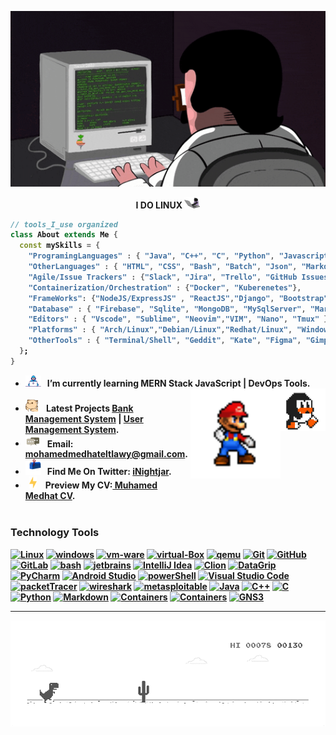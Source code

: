 <div align="center" width="50">

<img src="https://github.com/iNightjar/iNightjar/blob/master/images/coderman.gif?raw=true" href="https://github.com/iNightjar" alt="CoDiNg RocKs"  width="550"/><br> 
  
<p><strong>I DO LINUX <img alt="GIF" src="https://github.com/iNightjar/iNightjar/blob/master/images/catCoding.gif" width="25" /></p>
</div>

<div align="left" width="50">

```dart
// tools_I_use organized
class About extends Me { 
  const mySkills = {  
    "ProgramingLanguages" : { "Java", "C++", "C", "Python", "Javascript" },
    "OtherLanguages" : { "HTML", "CSS", "Bash", "Batch", "Json", "Markdown" },
    "Agile/Issue Trackers" : {"Slack", "Jira", "Trello", "GitHub Issues"},
    "Containerization/Orchestration" : {"Docker", "Kuberenetes"},
    "FrameWorks": {"NodeJS/ExpressJS" , "ReactJS","Django", "Bootstrap" },
    "Database" : { "Firebase", "Sqlite", "MongoDB", "MySqlServer", "MariaDB" },
    "Editors" : { "Vscode", "Sublime", "Neovim","VIM", "Nano", "Tmux" },
    "Platforms" : { "Arch/Linux","Debian/Linux","Redhat/Linux", "Windows" },
    "OtherTools" : { "Terminal/Shell", "Geddit", "Kate", "Figma", "Gimp" }
  };
}
```

-  <img alt="GIF" src="https://github.com/iNightjar/iNightjar/blob/master/images/Developer.gif" width="25" /> &nbsp; I’m currently learning **MERN Stack JavaScript | DevOps Tools**. <img width="15%" align="right" alt="Github Image" src="https://github.com/iNightjar/iNightjar/blob/master/images/linux_rounded.gif?raw=true" /><br>
<img width="30%" align="right" alt="Mario Image" src="https://github.com/iNightjar/iNightjar/blob/master/images/mario.gif?raw=true" /><br>
- <img src="https://github.com/iNightjar/iNightjar/blob/master/images/hyperkitty.gif?raw=true" width="20" />&nbsp;&nbsp;&nbsp; Latest Projects **[Bank Management System](https://github.com/iNightjar/Bank-Management-System)** | **[User Management System](https://github.com/iNightjar/User-Management-System)**. <br>
- <img src="https://github.com/iNightjar/iNightjar/blob/master/images/message.gif?raw=true" width="25" />&nbsp;&nbsp; Email: **mohamedmedhateltlawy@gmail.com**. <br>
- <img src="https://github.com/iNightjar/iNightjar/blob/master/images/letterbox.gif?raw=true" width="25" /> &nbsp; Find Me On Twitter: **[ iNightjar](https://twitter.com/iNightjar)**.<br>
- &nbsp;&nbsp;<img src="https://github.com/iNightjar/iNightjar/blob/master/images/lightning.gif?raw=true" width="12" />&nbsp;&nbsp;&nbsp;&nbsp;Preview My CV:**[ Muhamed Medhat CV](https://drive.google.com/file/d/1s4CyIbBK5LWQ9bvNwZNuTIKn8mysXxG7/view?usp=sharing)**.<br><br>



<!-- Skills ( Languages & Tools ) -->

### Technology Tools
[![Linux](https://img.shields.io/badge/OS-Linux-05122A?style=plastic&logo=Linux&color=informational)](https://www.linux.org/)
[![windows](https://img.shields.io/badge/OS-windows-05122A?style=plastic&logo=windows&logoColor=informational&color=informational)](https://www.microsoft.com/en-us/windows)
[![vm-ware](https://img.shields.io/badge/VM-vmware-05122A?style=plastic&logo=vmware&color=informational)](https://www.vmware.com/mena.html)
[![virtual-Box](https://img.shields.io/badge/VM-virtual%20Box-05122A?style=plastic&logo=virtualBox&color=informational)](https://www.virtualbox.org/)
[![qemu](https://img.shields.io/badge/VM-qemu-05122A?style=plastic&logo=qemu&color=informational)](https://www.qemu.org/)
[![Git](https://img.shields.io/badge/git-Git-05122A?style=plastic&logo=git&color=informational)](https://git-scm.com/)
[![GitHub](https://img.shields.io/badge/tool-GitHub-05122A?style=plastic&logo=github&&color=informational)](https://github.com/)
[![GitLab](https://img.shields.io/badge/tool-GitLab-05122A?style=plastic&logo=gitlab&&color=informational)](https://gitlab.com/)
[![bash](https://img.shields.io/badge/Shell-Bash-informational?style=flat&logo=gnu-bash&color=informational)](https://www.gnu.org/software/bash/)
[![jetbrains](https://img.shields.io/badge/jetbrains-jetbrains-05122A?style=plastic&logo=jetbrains&color=informational)](https://www.jetbrains.com/)
[![IntelliJ Idea](https://img.shields.io/badge/jetbrains-IntelliJ%20Idea-05122A?style=plastic&logo=intellij-idea&color=informational)](https://www.jetbrains.com/idea/)
[![Clion](https://img.shields.io/badge/jetbrains-CLion-05122A?style=plastic&logo=clion&color=informational)](https://www.jetbrains.com/clion/)
[![DataGrip](https://img.shields.io/badge/jetbrains-DataGrip-05122A?style=plastic&logo=datagrip&color=informational)](https://www.jetbrains.com/datagrip/)
[![PyCharm](https://img.shields.io/badge/jetbrains-pycharm-05122A?style=plastic&logo=pycharm&color=informational)](https://www.jetbrains.com/pycharm/)
[![Android Studio](https://img.shields.io/badge/tool-Android%20Studio-05122A?style=plastic&logo=android-studio&color=informational)](https://developer.android.com/studio)
[![powerShell](https://img.shields.io/badge/Shell-powerShell-05122A?style=plastic&logo=powerShell&color=informational)](https://docs.microsoft.com/en-us/powershell/)
[![Visual Studio Code](https://img.shields.io/badge/tool-Visual%20Studio%20Code-05122A?style=plastic&logo=visual-studio-code&color=informational)](https://code.visualstudio.com/)
[![packetTracer](https://img.shields.io/badge/Cisco-packetTracer-05122A?style=plastic&logo=cisco&color=informational)](https://www.netacad.com/)
[![wireshark](https://img.shields.io/badge/Networking-wireshark-05122A?style=plastic&logo=wireshark&color=informational)](https://www.wireshark.org/)
[![metasploitable](https://img.shields.io/badge/HackingTools-metasploitable-05122A?style=plastic&logo=metasploitable&color=informational)](https://sourceforge.net/projects/metasploitable/files/Metasploitable2/)
[![Java](https://img.shields.io/badge/language-Java-05122A?style=plastic&logo=Java&color=informational)](https://www.java.com/en/)
[![C++](https://img.shields.io/badge/language-C++-05122A?style=plastic&logo=c%2B%2B&color=informational)](https://www.cprogramming.com/)
[![C](https://img.shields.io/badge/language-C-05122A?style=plastic&logo=c&color=informational)](https://www.cprogramming.com/)
[![Python](https://img.shields.io/badge/language-Python-05122A?style=plastic&logo=python&color=informational)](https://www.python.org/)
[![Markdown](https://img.shields.io/badge/language-Markdown-05122A?style=plastic&logo=markdown&color=informational)](https://www.markdownguide.org/)
[![Containers](https://img.shields.io/badge/Containers-Docker-05122A?style=plastic&logo=docker&color=informational)](https://www.docker.com/)
[![Containers](https://img.shields.io/badge/Containers-podman-05122A?style=plastic&logo=podman&color=informational)](https://podman.io/)
[![GNS3](https://img.shields.io/badge/Networking-GNS3-05122A?style=plastic&logo=gns&color=informational)](https://www.gns3.com/)

<!-- Skills ( Languages & Tools ) -->

</div>


<hr></hr>
<div align="center" width="50">
<img src="https://github.com/iNightjar/iNightjar/blob/master/images/dino_rounded.gif?raw=true" href="https://github.com/iNightjar" /><br> 

</div>

